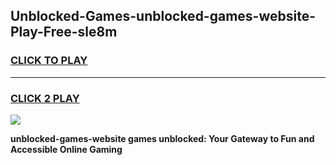 
## Unblocked-Games-unblocked-games-website-Play-Free-sle8m
<h3>
<a href="https://premium76.site?title=unblocked-games-website&ref=22A">CLICK TO PLAY</a></h3>
<hr>

<h3>
<a href="https://premium76.site?title=unblocked-games-website&ref=22A">CLICK 2 PLAY</a>
  
</h3>

<a href="https://premium76.site?title=unblocked-games-website&ref=22A"><img src="https://clearcache.store/games.png"></a>


**unblocked-games-website games unblocked: Your Gateway to Fun and Accessible Online Gaming**
